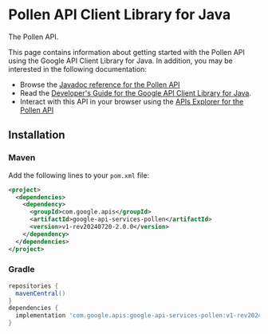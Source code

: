 # Pollen API Client Library for Java

The Pollen API. 

This page contains information about getting started with the Pollen API
using the Google API Client Library for Java. In addition, you may be interested
in the following documentation:

* Browse the [Javadoc reference for the Pollen API][javadoc]
* Read the [Developer's Guide for the Google API Client Library for Java][google-api-client].
* Interact with this API in your browser using the [APIs Explorer for the Pollen API][api-explorer]

## Installation

### Maven

Add the following lines to your `pom.xml` file:

```xml
<project>
  <dependencies>
    <dependency>
      <groupId>com.google.apis</groupId>
      <artifactId>google-api-services-pollen</artifactId>
      <version>v1-rev20240720-2.0.0</version>
    </dependency>
  </dependencies>
</project>
```

### Gradle

```gradle
repositories {
  mavenCentral()
}
dependencies {
  implementation 'com.google.apis:google-api-services-pollen:v1-rev20240720-2.0.0'
}
```

[javadoc]: https://googleapis.dev/java/google-api-services-pollen/latest/index.html
[google-api-client]: https://github.com/googleapis/google-api-java-client/
[api-explorer]: https://developers.google.com/apis-explorer/#p/pollen/v1/
